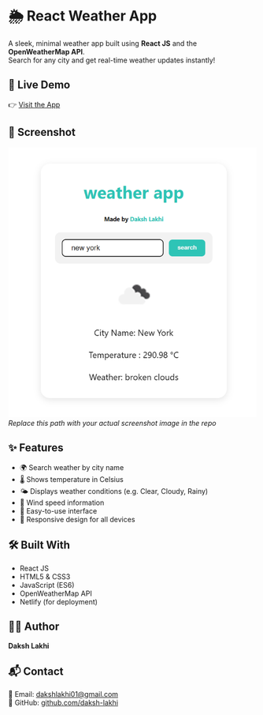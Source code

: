 # 🌦️ React Weather App

A sleek, minimal weather app built using **React JS** and the **OpenWeatherMap API**.  
Search for any city and get real-time weather updates instantly!

## 🔗 Live Demo

👉 [Visit the App](https://reactjs-weather-app-dl.netlify.app)

## 📸 Screenshot

![Weather App Screenshot](./screenshot.png)  
*Replace this path with your actual screenshot image in the repo*

## ✨ Features

- 🌍 Search weather by city name
- 🌡️ Shows temperature in Celsius
- 🌤️ Displays weather conditions (e.g. Clear, Cloudy, Rainy)
- 💨 Wind speed information
- 🧭 Easy-to-use interface
- 📱 Responsive design for all devices

## 🛠️ Built With

- React JS
- HTML5 & CSS3
- JavaScript (ES6)
- OpenWeatherMap API
- Netlify (for deployment)

## 👨‍💻 Author

**Daksh Lakhi**  

## 📬 Contact

📧 Email: [dakshlakhi01@gmail.com](mailto:dakshlakhi01@gmail.com)  
🔗 GitHub: [github.com/daksh-lakhi](https://github.com/daksh-lakhi)
